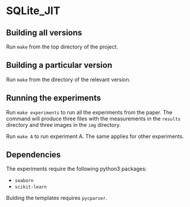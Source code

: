 # SQLite_JIT

## Building all versions
Run `make` from the top directory of the project.

## Building a particular version
Run `make` from the directory of the relevant version.

## Running the experiments
Run `make experiments` to run all the experiments from the paper.
The command will produce three files with the measurements in the `results` directory and three images in the `img` directory.

Run `make A` to run experiment A. The same applies for other experiments.
## Dependencies
The experiments require the following python3 packages:
* `seaborn`
* `scikit-learn`

Bulding the templates requires `pycparser`.
